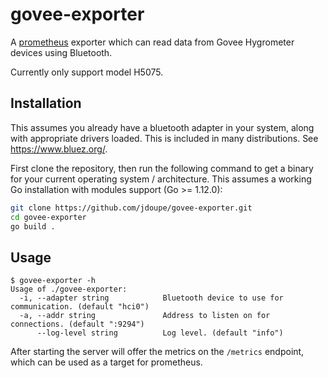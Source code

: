 # govee-exporter

A [prometheus](https://prometheus.io) exporter which can read data from Govee Hygrometer devices using Bluetooth.

Currently only support model H5075.

## Installation

This assumes you already have a bluetooth adapter in your system, along with appropriate drivers loaded. This is included in many distributions. See https://www.bluez.org/.

First clone the repository, then run the following command to get a binary for your current operating system / architecture. This assumes a working Go installation with modules support (Go >= 1.12.0):

```bash
git clone https://github.com/jdoupe/govee-exporter.git
cd govee-exporter
go build .
```

## Usage

```plain
$ govee-exporter -h
Usage of ./govee-exporter:
  -i, --adapter string            Bluetooth device to use for communication. (default "hci0")
  -a, --addr string               Address to listen on for connections. (default ":9294")
      --log-level string          Log level. (default "info")
```

After starting the server will offer the metrics on the `/metrics` endpoint, which can be used as a target for prometheus.

